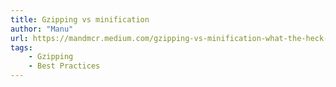 ```yaml
---
title: Gzipping vs minification
author: "Manu"
url: https://mandmcr.medium.com/gzipping-vs-minification-what-the-heck-ba698fa6037c
tags:
    - Gzipping
    - Best Practices
---
```

